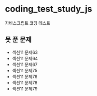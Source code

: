 # coding_test_study_js

자바스크립트 코딩 테스트

## 못 푼 문제

- 섹션11 문제63
- 섹션11 문제64
- 섹션11 문제67
- 섹션11 문제75
- 섹션11 문제76
- 섹션11 문제78
- 섹션11 문제79
